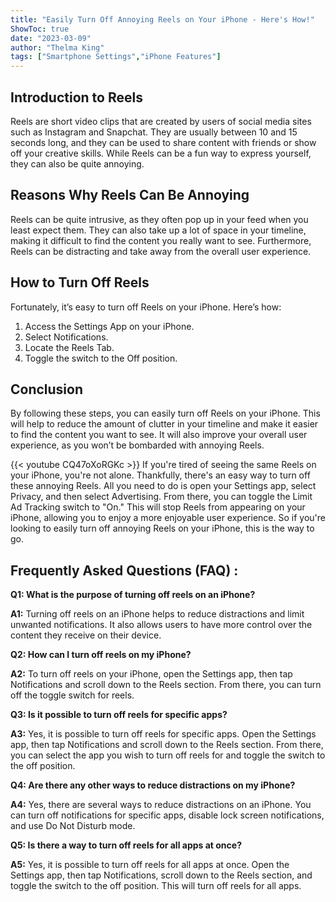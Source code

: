 ```yaml
---
title: "Easily Turn Off Annoying Reels on Your iPhone - Here's How!"
ShowToc: true 
date: "2023-03-09"
author: "Thelma King" 
tags: ["Smartphone Settings","iPhone Features"]
---
```

## Introduction to Reels

Reels are short video clips that are created by users of social media sites such as Instagram and Snapchat. They are usually between 10 and 15 seconds long, and they can be used to share content with friends or show off your creative skills. While Reels can be a fun way to express yourself, they can also be quite annoying.

## Reasons Why Reels Can Be Annoying

Reels can be quite intrusive, as they often pop up in your feed when you least expect them. They can also take up a lot of space in your timeline, making it difficult to find the content you really want to see. Furthermore, Reels can be distracting and take away from the overall user experience.

## How to Turn Off Reels

Fortunately, it’s easy to turn off Reels on your iPhone. Here’s how:

1. Access the Settings App on your iPhone.
2. Select Notifications.
3. Locate the Reels Tab.
4. Toggle the switch to the Off position.

## Conclusion

By following these steps, you can easily turn off Reels on your iPhone. This will help to reduce the amount of clutter in your timeline and make it easier to find the content you want to see. It will also improve your overall user experience, as you won’t be bombarded with annoying Reels.

{{< youtube CQ47oXoRGKc >}} 
If you're tired of seeing the same Reels on your iPhone, you're not alone. Thankfully, there's an easy way to turn off these annoying Reels. All you need to do is open your Settings app, select Privacy, and then select Advertising. From there, you can toggle the Limit Ad Tracking switch to "On." This will stop Reels from appearing on your iPhone, allowing you to enjoy a more enjoyable user experience. So if you're looking to easily turn off annoying Reels on your iPhone, this is the way to go.

## Frequently Asked Questions (FAQ) :
**Q1: What is the purpose of turning off reels on an iPhone?**

**A1:** Turning off reels on an iPhone helps to reduce distractions and limit unwanted notifications. It also allows users to have more control over the content they receive on their device. 

**Q2: How can I turn off reels on my iPhone?**

**A2:** To turn off reels on your iPhone, open the Settings app, then tap Notifications and scroll down to the Reels section. From there, you can turn off the toggle switch for reels. 

**Q3: Is it possible to turn off reels for specific apps?**

**A3:** Yes, it is possible to turn off reels for specific apps. Open the Settings app, then tap Notifications and scroll down to the Reels section. From there, you can select the app you wish to turn off reels for and toggle the switch to the off position. 

**Q4: Are there any other ways to reduce distractions on my iPhone?**

**A4:** Yes, there are several ways to reduce distractions on an iPhone. You can turn off notifications for specific apps, disable lock screen notifications, and use Do Not Disturb mode. 

**Q5: Is there a way to turn off reels for all apps at once?**

**A5:** Yes, it is possible to turn off reels for all apps at once. Open the Settings app, then tap Notifications, scroll down to the Reels section, and toggle the switch to the off position. This will turn off reels for all apps.


